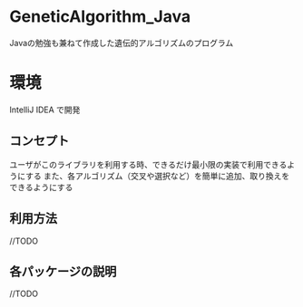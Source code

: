 # GeneticAlgorithm_Java
Javaの勉強も兼ねて作成した遺伝的アルゴリズムのプログラム

# 環境
IntelliJ IDEA で開発

## コンセプト
ユーザがこのライブラリを利用する時、できるだけ最小限の実装で利用できるようにする
また、各アルゴリズム（交叉や選択など）を簡単に追加、取り換えをできるようにする

## 利用方法
//TODO

## 各パッケージの説明
//TODO
